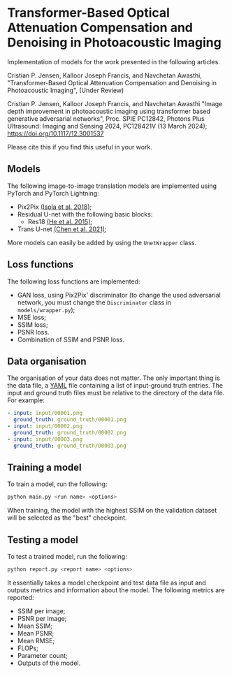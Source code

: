 # Transformer-Based Optical Attenuation Compensation and Denoising in Photoacoustic Imaging

Implementation of models for the work presented in the following articles.

Cristian P. Jensen, Kalloor Joseph Francis, and Navchetan Awasthi, "Transformer-Based Optical Attenuation Compensation and Denoising in Photoacoustic Imaging", (Under Review)

Cristian P. Jensen, Kalloor Joseph Francis, and Navchetan Awasthi "Image depth improvement in photoacoustic imaging using transformer based generative adversarial networks", Proc. SPIE PC12842, Photons Plus Ultrasound: Imaging and Sensing 2024, PC128421V (13 March 2024); https://doi.org/10.1117/12.3001537

Please cite this if you find this useful in your work.

## Models

The following image-to-image translation models are implemented using PyTorch
and PyTorch Lightning:
 - Pix2Pix [(Isola et al. 2018)](https://arxiv.org/abs/1611.07004);
 - Residual U-net with the following basic blocks:
   - Res18 [(He et al. 2015)](https://arxiv.org/abs/1512.03385);
 - Trans U-net [(Chen et al. 2021)](https://arxiv.org/abs/2102.04306);

More models can easily be added by using the `UnetWrapper` class.

## Loss functions

The following loss functions are implemented:
 - GAN loss, using Pix2Pix' discriminator (to change the used adversarial
   network, you must change the `Discriminator` class in `models/wrapper.py`);
 - MSE loss;
 - SSIM loss;
 - PSNR loss.
 - Combination of SSIM and PSNR loss.

## Data organisation

The organisation of your data does not matter. The only important thing is
the data file, a [YAML](https://yaml.org/) file containing a list of 
input-ground truth entries. The input and ground truth files must be relative
to the directory of the data file. For example:
```yaml
- input: input/00001.png
  ground_truth: ground_truth/00001.png
- input: input/00002.png
  ground_truth: ground_truth/00002.png
- input: input/00003.png
  ground_truth: ground_truth/00003.png
```

## Training a model

To train a model, run the following:
```bash
python main.py <run name> <options>
```

When training, the model with the highest SSIM on the validation dataset will
be selected as the "best" checkpoint.

## Testing a model

To test a trained model, run the following:
```bash
python report.py <report name> <options>
```
It essentially takes a model checkpoint and test data file as input and outputs
metrics and information about the model. The following metrics are reported:
 - SSIM per image;
 - PSNR per image;
 - Mean SSIM;
 - Mean PSNR;
 - Mean RMSE;
 - FLOPs;
 - Parameter count;
 - Outputs of the model.
